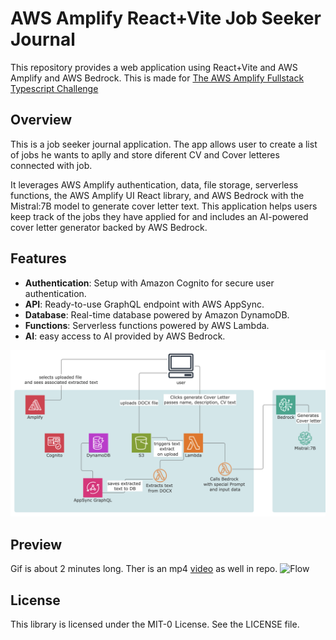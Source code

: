 # AWS Amplify React+Vite Job Seeker Journal

This repository provides a web application using React+Vite and AWS Amplify and AWS Bedrock.
This is made for [The AWS Amplify Fullstack Typescript Challenge](https://dev.to/challenges/aws)

## Overview

This is a job seeker journal application. The app allows user to create a list of jobs he wants to aplly and store diferent CV and Cover letteres connected with job.

It leverages AWS Amplify authentication, data, file storage, serverless functions, the AWS Amplify UI React library, and AWS Bedrock with the Mistral:7B model to generate cover letter text. This application helps users keep track of the jobs they have applied for and includes an AI-powered cover letter generator backed by AWS Bedrock.

## Features

- **Authentication**: Setup with Amazon Cognito for secure user authentication.
- **API**: Ready-to-use GraphQL endpoint with AWS AppSync.
- **Database**: Real-time database powered by Amazon DynamoDB.
- **Functions**: Serverless functions powered by AWS Lambda.
- **AI**: easy access to AI provided by AWS Bedrock.

 ![AWS diagram](scheme.png)

## Preview

Gif is about 2 minutes long. Ther is an mp4 [video](video.mp4) as well in repo.
![Flow](video.gif)

## License

This library is licensed under the MIT-0 License. See the LICENSE file.

